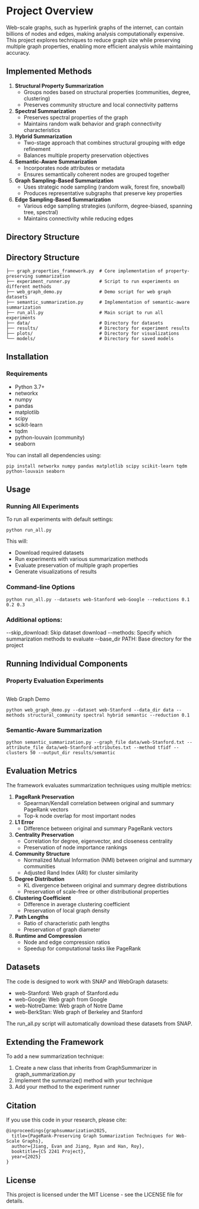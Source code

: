 # Project Overview
Web-scale graphs, such as hyperlink graphs of the internet, can contain billions of nodes and edges, making analysis computationally expensive. This project explores techniques to reduce graph size while preserving multiple graph properties, enabling more efficient analysis while maintaining accuracy.

## Implemented Methods
1. **Structural Property Summarization**
   - Groups nodes based on structural properties (communities, degree, clustering)
   - Preserves community structure and local connectivity patterns
2. **Spectral Summarization**
   - Preserves spectral properties of the graph
   - Maintains random walk behavior and graph connectivity characteristics
3. **Hybrid Summarization**
   - Two-stage approach that combines structural grouping with edge refinement
   - Balances multiple property preservation objectives
4. **Semantic-Aware Summarization**
   - Incorporates node attributes or metadata
   - Ensures semantically coherent nodes are grouped together
5. **Graph Sampling-Based Summarization**
   - Uses strategic node sampling (random walk, forest fire, snowball)
   - Produces representative subgraphs that preserve key properties
6. **Edge Sampling-Based Summarization**
   - Various edge sampling strategies (uniform, degree-biased, spanning tree, spectral)
   - Maintains connectivity while reducing edges

## Directory Structure

## Directory Structure

```
├── graph_properties_framework.py  # Core implementation of property-preserving summarization
├── experiment_runner.py           # Script to run experiments on different methods
├── web_graph_demo.py              # Demo script for web graph datasets
├── semantic_summarization.py      # Implementation of semantic-aware summarization
├── run_all.py                     # Main script to run all experiments
├── data/                          # Directory for datasets
├── results/                       # Directory for experiment results
├── plots/                         # Directory for visualizations
└── models/                        # Directory for saved models
```

## Installation

### Requirements
- Python 3.7+  
- networkx  
- numpy  
- pandas  
- matplotlib  
- scipy  
- scikit-learn  
- tqdm  
- python-louvain (community)  
- seaborn

You can install all dependencies using:
```
pip install networkx numpy pandas matplotlib scipy scikit-learn tqdm python-louvain seaborn
```

## Usage
### Running All Experiments
To run all experiments with default settings:
```
python run_all.py
```
This will:
- Download required datasets
- Run experiments with various summarization methods
- Evaluate preservation of multiple graph properties
- Generate visualizations of results

### Command-line Options
```
python run_all.py --datasets web-Stanford web-Google --reductions 0.1 0.2 0.3
```

### Additional options:
--skip_download: Skip dataset download
--methods: Specify which summarization methods to evaluate
--base_dir PATH: Base directory for the project

## Running Individual Components
### Property Evaluation Experiments
```python experiment_runner.py --dataset data/web-Stanford.txt --dataset_type snap --methods structural_community spectral hybrid --reduction 0.1 --output_dir results/web-Stanford
```
Web Graph Demo
```
python web_graph_demo.py --dataset web-Stanford --data_dir data --methods structural_community spectral hybrid semantic --reduction 0.1
```
### Semantic-Aware Summarization
```
python semantic_summarization.py --graph_file data/web-Stanford.txt --attribute_file data/web-Stanford-attributes.txt --method tfidf --clusters 50 --output_dir results/semantic
```

## Evaluation Metrics
The framework evaluates summarization techniques using multiple metrics:

1. **PageRank Preservation**
     - Spearman/Kendall correlation between original and summary PageRank vectors
     - Top-k node overlap for most important nodes
2. **L1 Error**
     - Difference between original and summary PageRank vectors
3. **Centrality Preservation**
     - Correlation for degree, eigenvector, and closeness centrality
     - Preservation of node importance rankings
4. **Community Structure**
     - Normalized Mutual Information (NMI) between original and summary communities
     - Adjusted Rand Index (ARI) for cluster similarity
5. **Degree Distribution**
     - KL divergence between original and summary degree distributions
     - Preservation of scale-free or other distributional properties
6. **Clustering Coefficient**
     - Difference in average clustering coefficient
     - Preservation of local graph density
7. **Path Lengths**
     - Ratio of characteristic path lengths
     - Preservation of graph diameter
8. **Runtime and Compression**
     - Node and edge compression ratios
     - Speedup for computational tasks like PageRank

## Datasets
The code is designed to work with SNAP and WebGraph datasets:

- web-Stanford: Web graph of Stanford.edu
- web-Google: Web graph from Google
- web-NotreDame: Web graph of Notre Dame
- web-BerkStan: Web graph of Berkeley and Stanford

The run_all.py script will automatically download these datasets from SNAP.

## Extending the Framework
To add a new summarization technique:

1. Create a new class that inherits from GraphSummarizer in graph_summarization.py
2. Implement the summarize() method with your technique
3. Add your method to the experiment runner

## Citation
If you use this code in your research, please cite:
```
@inproceedings{graphsummarization2025,
  title={PageRank-Preserving Graph Summarization Techniques for Web-Scale Graphs},
  author={Jiang, Evan and Jiang, Ryan and Han, Roy},
  booktitle={CS 2241 Project},
  year={2025}
}
```

## License
This project is licensed under the MIT License - see the LICENSE file for details.
